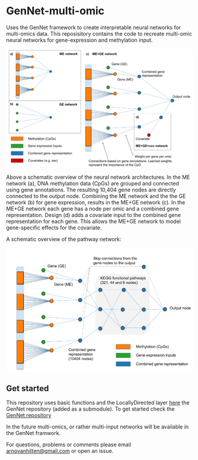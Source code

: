 # GenNet-multi-omic


Uses the GenNet framework to create interpretable neural networks for multi-omics data. This reposisitory contains the code to recreate multi-omic neural networks for gene-expression and methylation input. 



<img src="https://github.com/ArnovanHilten/GenNet-multi-omic/blob/main/images/Multi-omics%2C%20figure%201.svg">

Above a schematic overview of the neural network architectures. In the ME network (a), DNA methylation data (CpGs) are grouped and connected using gene annotations. The resulting 10,404 gene nodes are directly connected to the output node. Combining the ME network and the the GE network (b) for gene expression, results in the ME+GE network (c). In the ME+GE network each gene has a node per omic and a combined gene representation. Design (d) adds a covariate input to the combined gene representation for each gene. This allows the ME+GE network to model gene-specific effects for the covariate.


A schematic overview of the pathway network:

<img src="https://github.com/ArnovanHilten/GenNet-multi-omic/blob/main/images/Networks_Sup_%20(1).png">


## Get started
This repository uses basic functions and the LocallyDirected layer [here](https://github.com/ArnovanHilten/GenNet/blob/master/GenNet_utils/LocallyDirectedConnected_tf2.py)
<a name="how"/> the GenNet repository (added as a submodule). To get started check the [GenNet repository](https://github.com/ArnovanHilten/GenNet/#2-getting-started)

In the future multi-omics, or rather multi-input networks will be available in the GenNet framwork. 

For questions, problems or comments please email arnovanhilten@gmail.com or open an issue.

##




